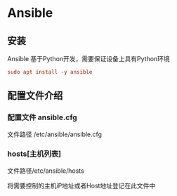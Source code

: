 # Ansible

## 安装

Ansible 基于Python开发，需要保证设备上具有Python环境
```conf
sudo apt install -y ansible
```
## 配置文件介绍

### 配置文件 ansible.cfg
文件路径 /etc/ansible/ansible.cfg

### hosts[主机列表]
文件路径/etc/ansible/hosts

将需要控制的主机iP地址或者Host地址登记在此文件中